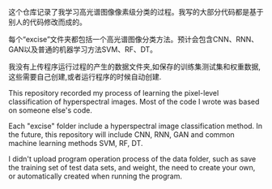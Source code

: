 这个仓库记录了我学习高光谱图像像素级分类的过程。我写的大部分代码都是基于别人的代码修改而成的。

每个“excise”文件夹都包括一个高光谱图像分类方法。预计会包含CNN、RNN、GAN以及普通的机器学习方法SVM、RF、DT。

我没有上传程序运行过程的产生的数据文件夹,如保存的训练集测试集和权重数据,这些需要自己创建,或者运行程序的时候自动创建.

This repository recorded my process of learning the pixel-level classification of hyperspectral images. Most of the code I wrote was based on someone else's code.

Each "excise" folder include a hyperspectral image classification method. In the future, this repository will include CNN, RNN, GAN and common machine learning methods SVM, RF, DT.

I didn't upload program operation process of the data folder, such as save the training set of test data sets, and weight, the need to create your own, or automatically created when running the program.
